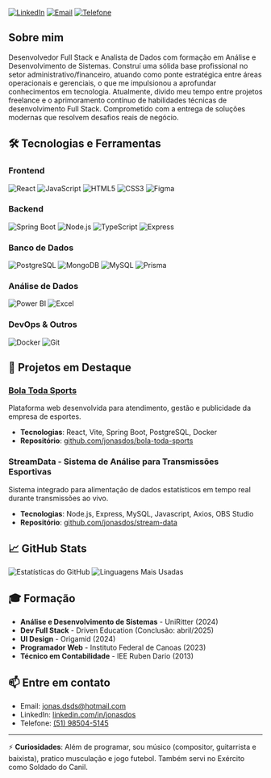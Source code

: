 [![LinkedIn](https://img.shields.io/badge/LinkedIn-jonasdos-blue?style=flat-square&logo=linkedin)](https://linkedin.com/in/jonasdos)
[![Email](https://img.shields.io/badge/Email-jonas.dsds%40hotmail.com-red?style=flat-square&logo=microsoft-outlook)](mailto:jonas.dsds@hotmail.com)
[![Telefone](https://img.shields.io/badge/Telefone-(51)%2098504--5145-green?style=flat-square&logo=whatsapp)](tel:+5551985045145)

## Sobre mim

Desenvolvedor Full Stack e Analista de Dados com formação em Análise e Desenvolvimento de Sistemas. 
Construí uma sólida base profissional no setor administrativo/financeiro, atuando como ponte estratégica entre áreas operacionais e gerenciais, o que me impulsionou a aprofundar conhecimentos em tecnologia. 
Atualmente, divido meu tempo entre projetos freelance e o aprimoramento contínuo de habilidades técnicas de desenvolvimento Full Stack. Comprometido com a entrega de soluções modernas que resolvem desafios reais de negócio.

## 🛠️ Tecnologias e Ferramentas

### Frontend
![React](https://img.shields.io/badge/-React-61DAFB?style=flat-square&logo=react&logoColor=black)
![JavaScript](https://img.shields.io/badge/-JavaScript-F7DF1E?style=flat-square&logo=javascript&logoColor=black)
![HTML5](https://img.shields.io/badge/-HTML5-E34F26?style=flat-square&logo=html5&logoColor=white)
![CSS3](https://img.shields.io/badge/-CSS3-1572B6?style=flat-square&logo=css3&logoColor=white)
![Figma](https://img.shields.io/badge/-Figma-F24E1E?style=flat-square&logo=figma&logoColor=white)

### Backend
![Spring Boot](https://img.shields.io/badge/-Spring%20Boot-6DB33F?style=flat-square&logo=spring-boot&logoColor=white)
![Node.js](https://img.shields.io/badge/-Node.js-339933?style=flat-square&logo=node.js&logoColor=white)
![TypeScript](https://img.shields.io/badge/-TypeScript-3178C6?style=flat-square&logo=typescript&logoColor=white)
![Express](https://img.shields.io/badge/-Express-000000?style=flat-square&logo=express&logoColor=white)

### Banco de Dados
![PostgreSQL](https://img.shields.io/badge/-PostgreSQL-336791?style=flat-square&logo=postgresql&logoColor=white)
![MongoDB](https://img.shields.io/badge/-MongoDB-47A248?style=flat-square&logo=mongodb&logoColor=white)
![MySQL](https://img.shields.io/badge/-MySQL-4479A1?style=flat-square&logo=mysql&logoColor=white)
![Prisma](https://img.shields.io/badge/-Prisma-2D3748?style=flat-square&logo=prisma&logoColor=white)

### Análise de Dados
![Power BI](https://img.shields.io/badge/-Power%20BI-F2C811?style=flat-square&logo=power-bi&logoColor=black)
![Excel](https://img.shields.io/badge/-Excel-217346?style=flat-square&logo=microsoft-excel&logoColor=white)

### DevOps & Outros
![Docker](https://img.shields.io/badge/-Docker-2496ED?style=flat-square&logo=docker&logoColor=white)
![Git](https://img.shields.io/badge/-Git-F05032?style=flat-square&logo=git&logoColor=white)

## 🚀 Projetos em Destaque

### [Bola Toda Sports](https://bola-toda-sports.vercel.app/)
Plataforma web desenvolvida para atendimento, gestão e publicidade da empresa de esportes.
- **Tecnologias**: React, Vite, Spring Boot, PostgreSQL, Docker
- **Repositório**: [github.com/jonasdos/bola-toda-sports](https://github.com/jonasdos/bola-toda-sports)

### StreamData - Sistema de Análise para Transmissões Esportivas
Sistema integrado para alimentação de dados estatísticos em tempo real durante transmissões ao vivo.
- **Tecnologias**: Node.js, Express, MySQL, Javascript, Axios, OBS Studio
- **Repositório**: [github.com/jonasdos/stream-data](https://github.com/jonasdos/stream-data)

## 📈 GitHub Stats

![Estatísticas do GitHub](https://github-readme-stats.vercel.app/api?username=jonasdos&show_icons=true&theme=dark)
![Linguagens Mais Usadas](https://github-readme-stats.vercel.app/api/top-langs/?username=jonasdos&layout=compact&theme=dark)

## 🎓 Formação

- **Análise e Desenvolvimento de Sistemas** - UniRitter (2024)
- **Dev Full Stack** - Driven Education (Conclusão: abril/2025)
- **UI Design** - Origamid (2024)
- **Programador Web** - Instituto Federal de Canoas (2023)
- **Técnico em Contabilidade** - IEE Ruben Dario (2013)

## 📫 Entre em contato

- Email: [jonas.dsds@hotmail.com](mailto:jonas.dsds@hotmail.com)
- LinkedIn: [linkedin.com/in/jonasdos](https://linkedin.com/in/jonasdos)
- Telefone: [(51) 98504-5145](tel:+5551985045145)

---

⚡ **Curiosidades**: Além de programar, sou músico (compositor, guitarrista e baixista), pratico musculação e jogo futebol. Também servi no Exército como Soldado do Canil.
